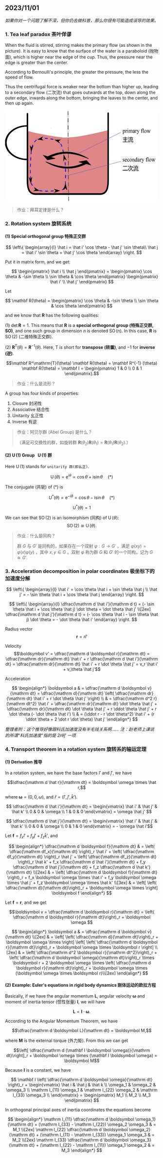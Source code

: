 ## 2023/11/01

*如果你对一个问题了解不深，但你仍去做科普，那么你很有可能造成误导的效果。*

### 1. Tea leaf paradox 茶叶佯谬

When the fluid is stirred, stirring makes the primary flow (as shown in the picture). It is easy to know that the surface of the water is a paraboloid (抛物面), which is higher near the edge of the cup. Thus, the pressure near the edge is greater than the center.

According to Bernoulli's principle, the greater the pressure, the less the speed of flow.

Thus the centrifugal force is weaker near the bottom than higher up, leading to a secondary flow (二次流) that goes outwards at the top, down along the outer edge, inwards along the bottom, bringing the leaves to the center, and then up again.

<img alt="Primary flow and secondary flow in the tea leaf paradox" src="../assets/Tea_leaf_paradox.png" height=300>

> 作业：拜耳定律是什么？


### 2. Rotation system 旋转系统

#### (1) Special orthogonal group 特殊正交群

$$
\left\{
\begin{array}{l}
\hat i = \hat i' \cos \theta - \hat j' \sin \theta\\
\hat j = \hat i' \sin \theta + \hat j' \cos \theta
\end{array}
\right.
$$

Put it in matrix form, and we get:

$$
\begin{pmatrix}
\hat i \\
\hat j
\end{pmatrix} =
\begin{pmatrix}
\cos \theta & -\sin \theta \\
\sin \theta & \cos \theta
\end{pmatrix}
\begin{pmatrix}
\hat i' \\
\hat j'
\end{pmatrix}
$$

Let 

$$
\mathbf R(\theta) = 
\begin{pmatrix}
\cos \theta & -\sin \theta \\
\sin \theta & \cos \theta
\end{pmatrix}
$$

and we know that $\mathbf R$ has the following qualities:

(1) $\det \mathbf R = 1.$ This means that $\mathbf R$ is a **special orthogonal group (特殊正交群, SO)**, and one such group in dimension $n$ is denoted $\operatorname{SO}(n)$. In this case, $\mathbf R$ is $\operatorname{SO}(2)$ (二维特殊正交群).

(2) $\mathbf R^\mathrm{T}(\theta) = \mathbf R^{-1} (\theta).$ Here, $\mathrm T$ is short for **transpose (转置)**, and $-1$ for **inverse (逆)**.

$$\mathbf R^\mathrm{T}(\theta) \mathbf R(\theta) = \mathbf R^{-1} (\theta) \mathbf R(\theta) = \mathbf I = \begin{pmatrix}
1 & 0 \\
0 & 1
\end{pmatrix}.$$

> 作业：什么是流形？

A group has four kinds of properties:

  1. Closure 封闭性
  2. Associative 结合性
  3. Unitarity 幺正性
  4. Inverse 有逆


> 作业：阿贝尔群 (Abel Group) 是什么？
>
> （满足可交换性的群，如旋转群 $\mathbf R(\theta_2) \mathbf R(\theta_1) = \mathbf R(\theta_1) \mathbf R(\theta_2).$）

#### (2) $\operatorname U(1)$ Group &nbsp; $\operatorname U(1)$ 群

Here $\operatorname U(1)$ stands for `unitarity 酉(即幺正)`.

$$\operatorname U(\theta) = \mathrm e^{\mathrm i \theta} = \cos \theta + \mathrm i \sin \theta \quad (*)$$

The conjugate (共轭) of $(*)$ is 

$$\operatorname U^*(\theta) = \mathrm e^{- \mathrm i \theta} = \cos \theta - \mathrm i \sin \theta \quad (*)$$

$$\operatorname U^*(\theta)  = 1$$

We can see that $\operatorname{SO}(2)$ is an isomorphism (同构) of $\operatorname U(\theta)$: $$\operatorname{SO}(2) \cong \operatorname U(\theta).$$

> 作业：什么是同构？
>
> 群 $G$ 与 $G'$ 是同构的，如果存在一个双射 $\varphi: G \to G'$ ，满足 $\varphi(xy) = \varphi(x)\varphi(y)$ ，其中 $x, y \in G$ 。双射 $\varphi$ 称为群 $G$ 和 $G'$ 的一个同构，记为 $G \cong G'.$

### 3. Acceleration decomposition in polar coordinates 极坐标下的加速度分解

$$
\left\{
\begin{array}{l}
\hat i' = \cos \theta \hat i + \sin \theta \hat j \\
\hat j' = - \sin \theta \hat i + \cos \theta \hat j
\end{array}
\right.
$$

$$
\left\{
\begin{array}{l}
\dfrac{\mathrm d \hat i'}{\mathrm d t} = (- \sin \theta \hat i + \cos \theta \hat j) \dot \theta = \dot \theta \hat j' \\[2ex]
\dfrac{\mathrm d \hat j'}{\mathrm d t} = (- \cos \theta \hat i - \sin \theta \hat j) \dot \theta = - \dot \theta \hat i'
\end{array}
\right.
$$

Radius vector $$\boldsymbol r = r \hat i'$$

Velocity $$\boldsymbol v' = \dfrac{\mathrm d \boldsymbol r}{\mathrm dt} = \dfrac{\mathrm dr}{\mathrm dt} \hat i' + r \dfrac{\mathrm d \hat i'}{\mathrm dt} = \dfrac{\mathrm dr}{\mathrm dt} \hat i' + r \dot \theta \hat j' = v_r \hat i' + v_\theta \hat j'$$

Acceleration 

$$
\begin{align*}
\boldsymbol a & = \dfrac{\mathrm d \boldsymbol v}{\mathrm dt} = \dfrac{\mathrm d}{\mathrm dt} \left( \dfrac{\mathrm dr}{\mathrm dt} \hat i' + r \dot \theta \hat j' \right) \\
& = \dfrac{\mathrm d^2 r}{\mathrm dt^2} \hat i' + \dfrac{\mathrm dr}{\mathrm dt} \dot \theta \hat j' + \dfrac{\mathrm dr}{\mathrm dt} \dot \theta \hat j' +  r \ddot \theta \hat j' +  r \dot \theta (- \dot \theta \hat i') \\
& = (\ddot r - r \dot \theta^2) \hat i' + (r \ddot  \theta + 2 \dot r \dot \theta) \hat j'
\end{align*}
$$

*整理者附：这个推导好像跟科氏加速度没有半毛钱关系啊……*
*注：赵老师上课说的所谓“科氏加速度”指的是 $2 \dot r \dot \theta \hat j'$ 一项*

### 4. Transport theorem in a rotation system 旋转系的输运定理

#### (1) Derivation 推导

In a rotation system, we have the base factors $\hat i'$ and $\hat j'$, we have 

$$\dfrac{\mathrm d \hat r}{\mathrm dt} = \boldsymbol \omega \times \hat r,$$

where $\boldsymbol \omega = (0, 0, \omega),$ and $\hat r = (\hat i', \hat j', \hat k')$.

$$
\dfrac{\mathrm d \hat i'}{\mathrm dt} = 
\begin{vmatrix}
\hat i' & \hat j' & \hat k' \\
0 & 0 & \omega \\
1 & 0 & 0
\end{vmatrix}
= \omega \hat j'
$$

$$
\dfrac{\mathrm d \hat j'}{\mathrm dt} = \begin{vmatrix}
\hat i' & \hat j' & \hat k' \\
0 & 0 & \omega \\
0 & 1 & 0
\end{vmatrix}
= - \omega \hat i'$$

Let $\boldsymbol f = f_x \hat i' + f_y \hat j' + f_z \hat k'$, and

$$
\begin{align*}
\dfrac{\mathrm d \boldsymbol f}{\mathrm dt} & = \left( \dfrac{\mathrm df_x}{\mathrm dt} \right)_r \hat i' + \left( \dfrac{\mathrm df_y}{\mathrm dt} \right)_r \hat j' + \left( \dfrac{\mathrm df_z}{\mathrm dt} \right)_r \hat k' + f_x \dfrac{\mathrm d \hat i'}{\mathrm dt} + f_y \dfrac{\mathrm d \hat j'}{\mathrm dt} + f_z \dfrac{\mathrm d \hat k'}{\mathrm dt} \\[2ex]
& = \left( \dfrac{\mathrm d \boldsymbol f}{\mathrm dt} \right)_r + f_x \boldsymbol \omega \times \hat i' + f_y \boldsymbol \omega \times \hat j' + f_z \boldsymbol \omega \times \hat k' \\[3ex]
& = \left[ \left( \dfrac{\mathrm d}{\mathrm dt}\right)_r + \boldsymbol \omega \times \right] \boldsymbol f
\end{align*}
$$

Let $\boldsymbol f = \boldsymbol r$, and we get

$$\boldsymbol v = \dfrac{\mathrm d \boldsymbol r}{\mathrm dt} = \left( \dfrac{\mathrm d \boldsymbol r}{\mathrm dt}\right)_r + \boldsymbol \omega $$

$$
\begin{align*}
\boldsymbol a & = \dfrac{\mathrm d \boldsymbol v}{\mathrm dt} \\[2ex]
& = \left[ \left( \dfrac{\mathrm d}{\mathrm dt}\right)_r + \boldsymbol \omega \times \right] \left[ \left( \dfrac{\mathrm d \boldsymbol r}{\mathrm dt}\right)_r + \boldsymbol \omega \times \boldsymbol r \right] \\[2ex]
& = \left( \dfrac{\mathrm d^2 \boldsymbol r}{\mathrm dt^2}\right)_r + \left( \dfrac{\mathrm d \boldsymbol \omega}{\mathrm dt}\right)_r \times \boldsymbol r + 2 \boldsymbol \omega \times \left( \dfrac{\mathrm d \boldsymbol r}{\mathrm dt}\right)_r + \boldsymbol \omega \times (\boldsymbol \omega \times \boldsymbol r)\\[2ex]
\end{align*}
$$

#### (2) Example: Euler's equations in rigid body dynamics 刚体运动的欧拉方程

Basically, if we have the angular momentum  $\boldsymbol L$, angular velocity $\boldsymbol \omega$ and moment of inertia tensor (惯性张量) $\mathbf I$, we will have

$$\boldsymbol L = \mathbf I \cdot \boldsymbol \omega.$$

According to the Angular Momentum Theorem, we have

$$\dfrac{\mathrm d \boldsymbol L}{\mathrm dt} = \boldsymbol M,$$

where $\boldsymbol M$ is the external torque (外力矩). From this we can get

$$\left[ \dfrac{\mathrm d (\mathbf I \boldsymbol \omega)}{\mathrm dt}\right]_r + \boldsymbol \omega \times (\mathbf I \boldsymbol \omega) = \boldsymbol M$$

Because $\mathbf I$ is a constant, we have

$$
\mathbf I \left( \dfrac{\mathrm d \boldsymbol \omega}{\mathrm dt} \right)_r + 
\begin{vmatrix}
\hat i & \hat j & \hat k \\
\omega_1 & \omega_2 & \omega_3 \\
\mathrm I_{11} \omega_1 & \mathrm I_{22} \omega_2 & \mathrm I_{33} \omega_3 \\
\end{vmatrix} =
\begin{pmatrix}
M_1 \\ M_2 \\ M_3
\end{pmatrix}
$$

In orthogonal principal axes of inertia coordinates the equations become

$$
\begin{align*}
\mathrm I_{11} \dfrac{\mathrm d \boldsymbol \omega_1}{\mathrm dt} + (\mathrm I_{33} - \mathrm I_{22}) \omega_2 \omega_3 & = M_1 \\[2ex]
\mathrm I_{22} \dfrac{\mathrm d \boldsymbol \omega_2}{\mathrm dt} + (\mathrm I_{11} - \mathrm I_{33}) \omega_1 \omega_3 & = M_2 \\[2ex]
\mathrm I_{33} \dfrac{\mathrm d \boldsymbol \omega_3}{\mathrm dt} + (\mathrm I_{22} - \mathrm I_{11}) \omega_1 \omega_2 & = M_3
\end{align*}
$$
